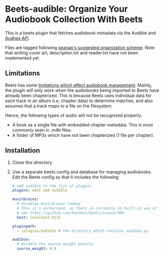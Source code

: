# Beets-audible: Organize Your Audiobook Collection With Beets

This is a beets plugin that fetches audiobook metadata via the Audible and [Audnex API](https://github.com/laxamentumtech/audnexus).

Files are tagged following [seanap's suggested organization scheme](https://github.com/seanap/Plex-Audiobook-Guide). Note that writing cover art, description.txt and reader.txt have not been implemented yet.

## Limitations

Beets has some [limitations which affect audiobook management](https://github.com/beetbox/beets/discussions/4269). Mainly, the plugin will only work when the audiobooks being imported to Beets have already been chapterized. This is because Beets uses individual data for each track in an album (i.e, chapter data) to determine matches, and also assumes that a track maps to a file on the filesystem.

Hence, the following types of audio will not be recognized properly:

- A book as a single file with embedded chapter metadata. This is most commonly seen in .m4b files.
- A folder of MP3s which have not been chapterized (1 file per chapter).

## Installation

1. Clone this directory
2. Use a separate beets config and database for managing audiobooks. Edit the Beets config so that it includes the following:

   ```yaml
   # add audible to the list of plugins
   plugins: edit web audible

   musicbrainz:
     # disables musicbrainz lookup
     # This is a workaround, as there is currently no built-in way of doing so
     # see https://github.com/beetbox/beets/issues/400
     host: localhost:5123

   pluginpath:
     - /plugins/audible # the directory which contains audible.py

   audible:
     # disable the source_weight penalty
     source_weight: 0.0
   ```
